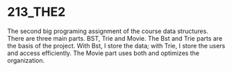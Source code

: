 # 213_THE2
The second big programing assignment of the course data structures. There are three main parts. BST, Trie and Movie. The 
Bst and Trie parts are the basis of the project. With Bst, I store the data; with Trie, I store the users and access efficiently.
The Movie part uses both and optimizes the organization.
